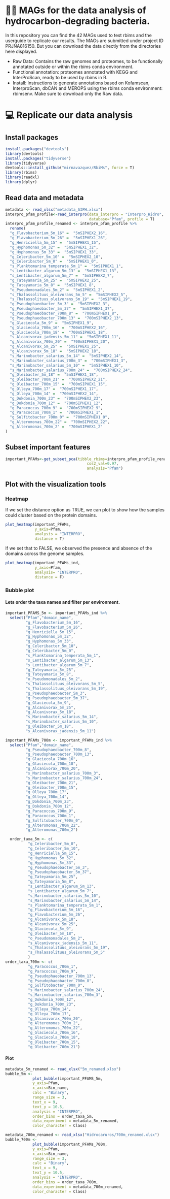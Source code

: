 # :technologist: MAGs for the data analysis of hydrocarbon‑degrading bacteria. 

In this repository you can find the 42 MAGs used to test rbims and the userguide to replicate our results. The MAGs are submitted under project ID PRJNA816150. 
But you can download the data directly from the directories here displayed. 

- Raw Data: Contains the raw genomes and proteomes, to be functionally annotated outside or within the rbims conda environment.
- Functional annotation: proteomes annotated with KEGG and InterProScan, ready to be used by rbims in R.
- Install: Instructions to generate annotations based on Kofamscan, InterproScan, dbCAN and MEROPS using the rbims conda environment: rbimsenv. Make sure to download only the Raw data.


# :computer: Replicate our data analysis 
## Install packages
```r
install.packages("devtools")
library(devtools)
install.packages("tidyverse")
library(tidyverse)
devtools::install_github("mirnavazquez/RbiMs", force = T)
library(rbims)
library(readxl)
library(dplyr)
```
## Read data and metadata
```r
metadata <- read_xlsx("metadata_SIPH.xlsx")
interpro_pfam_profile<-read_interpro(data_interpro = "Interpro_Hidro", 
                                     database="Pfam", profile = T)
interpro_pfam_profile_renamed <- interpro_pfam_profile %>%
  rename(
  "g_Flavobacterium_5m_16" =  "5mSIPHEX2_16",
  "g_Flavobacterium_5m_26" =  "5mSIPHEX1_26",
  "g_Henriciella_5m_15" =  "5mSIPHEX1_15",
  "g_Hyphomonas_5m_32" =  "5mSIPHEX1_32",
  "g_Hyphomonas_5m_33" =  "5mSIPHEX1_33",
  "g_Celeribacter_5m_10" =  "5mSIPHEX2_10",
  "g_Celeribacter_5m_0" =  "5mSIPHEX1_0",
  "s_Planktomarina_temperata_5m_1" =  "5mSIPHEX1_1",
  "s_Lentibacter_algarum_5m_13" =  "5mSIPHEX1_13",
  "s_Lentibacter_algarum_5m_7" =  "5mSIPHEX2_7",
  "g_Tateyamaria_5m_25" =  "5mSIPHEX2_25",
  "g_Tateyamaria_5m_8" =  "5mSIPHEX1_8",
  "o_Pseudomonadales_5m_2" =  "5mSIPHEX1_2",
  "s_Thalassolituus_oleivorans_5m_5" =  "5mSIPHEX2_5",
  "s_Thalassolituus_oleivorans_5m_19" =  "5mSIPHEX1_19",
  "g_Pseudophaeobacter_5m_3" =  "5mSIPHEX2_3",
  "g_Pseudophaeobacter_5m_37" =  "5mSIPHEX1_37",
  "g_Pseudophaeobacter_700m_8" =  "700mSIPHEX1_8",
  "g_Pseudophaeobacter_700m_13" =  "700mSIPHEX2_13",
  "g_Glaciecola_5m_9" =  "5mSIPHEX1_9",
  "g_Glaciecola_700m_16" =  "700mSIPHEX2_16",
  "g_Glaciecola_700m_18" =  "700mSIPHEX1_18",
  "s_Alcanivorax_jadensis_5m_11" =  "5mSIPHEX1_11",
  "g_Alcanivorax_700m_20" =  "700mSIPHEX1_20",
  "g_Alcanivorax_5m_25" =  "5mSIPHEX1_25",
  "g_Alcanivorax_5m_18" =  "5mSIPHEX2_18",
  "s_Marinobacter_salarius_5m_14" =  "5mSIPHEX2_14",
  "s_Marinobacter_salarius_700m_3" =  "700mSIPHEX1_3",
  "s_Marinobacter_salarius_5m_10" =  "5mSIPHEX1_10",
  "s_Marinobacter_salarius_700m_24" =  "700mSIPHEX2_24",
  "g_Oleibacter_5m_18" =  "5mSIPHEX1_18",
  "g_Oleibacter_700m_21" =  "700mSIPHEX2_21",
  "g_Oleibacter_700m_15" =  "700mSIPHEX1_15",
  "g_Olleya_700m_17" =  "700mSIPHEX1_17",
  "g_Olleya_700m_14" =  "700mSIPHEX2_14",
  "g_Dokdonia_700m_23" =  "700mSIPHEX2_23",
  "g_Dokdonia_700m_12" =  "700mSIPHEX1_12",
  "g_Paracoccus_700m_9" =  "700mSIPHEX2_9",
  "g_Paracoccus_700m_1" =  "700mSIPHEX1_1",
  "g_Sulfitobacter_700m_0" =  "700mSIPHEX1_0",
  "g_Alteromonas_700m_22" =  "700mSIPHEX2_22",
  "g_Alteromonas_700m_2" =  "700mSIPHEX1_2"
)
```
## Subset important features
```r
important_PFAMs<-get_subset_pca(tibble_rbims=interpro_pfam_profile_renamed, 
                                    cos2_val=0.97,
                                    analysis="Pfam")
```
## Plot with the visualization tools
### Heatmap
If we set the distance option as TRUE, we can plot to show how the samples could cluster based on the protein domains.

```r
plot_heatmap(important_PFAMs, 
             y_axis=Pfam, 
             analysis = "INTERPRO", 
             distance = T)
```
If we set that to FALSE, we observed the presence and absence of the domains across the genome samples.

```r
plot_heatmap(important_PFAMs_ind, 
             y_axis=Pfam, 
             analysis= "INTERPRO", 
             distance = F)
```
### Bubble plot
#### Lets order the taxa names and filter per environment. 
```r
important_PFAMS_5m <- important_PFAMs_ind %>%
  select("Pfam","domain_name",
         "g_Flavobacterium_5m_16",
         "g_Flavobacterium_5m_26",
         "g_Henriciella_5m_15",
         "g_Hyphomonas_5m_32",
         "g_Hyphomonas_5m_33",
         "g_Celeribacter_5m_10",
         "g_Celeribacter_5m_0",
         "s_Planktomarina_temperata_5m_1",
         "s_Lentibacter_algarum_5m_13",
         "s_Lentibacter_algarum_5m_7",
         "g_Tateyamaria_5m_25",
         "g_Tateyamaria_5m_8",
         "o_Pseudomonadales_5m_2",
         "s_Thalassolituus_oleivorans_5m_5",
         "s_Thalassolituus_oleivorans_5m_19",
         "g_Pseudophaeobacter_5m_3",
         "g_Pseudophaeobacter_5m_37",
         "g_Glaciecola_5m_9",
         "g_Alcanivorax_5m_25",
         "g_Alcanivorax_5m_18",
         "s_Marinobacter_salarius_5m_14",
         "s_Marinobacter_salarius_5m_10",
         "g_Oleibacter_5m_18",
         "s_Alcanivorax_jadensis_5m_11")

important_PFAMs_700m <- important_PFAMs_ind %>%
  select("Pfam","domain_name", 
         "g_Pseudophaeobacter_700m_8",
         "g_Pseudophaeobacter_700m_13",
         "g_Glaciecola_700m_16",
         "g_Glaciecola_700m_18",
         "g_Alcanivorax_700m_20",
         "s_Marinobacter_salarius_700m_3",
         "s_Marinobacter_salarius_700m_24",
         "g_Oleibacter_700m_21",
         "g_Oleibacter_700m_15",
         "g_Olleya_700m_17",
         "g_Olleya_700m_14",
         "g_Dokdonia_700m_23",
         "g_Dokdonia_700m_12",
         "g_Paracoccus_700m_9",
         "g_Paracoccus_700m_1",
         "g_Sulfitobacter_700m_0",
         "g_Alteromonas_700m_22",
         "g_Alteromonas_700m_2")

  order_taxa_5m <- c(
          "g_Celeribacter_5m_0",
          "g_Celeribacter_5m_10",
          "g_Henriciella_5m_15",
          "g_Hyphomonas_5m_32",
          "g_Hyphomonas_5m_33",
          "g_Pseudophaeobacter_5m_3",
          "g_Pseudophaeobacter_5m_37",
          "g_Tateyamaria_5m_25",
          "g_Tateyamaria_5m_8",
          "s_Lentibacter_algarum_5m_13",
          "s_Lentibacter_algarum_5m_7",
          "s_Marinobacter_salarius_5m_10",
          "s_Marinobacter_salarius_5m_14",
          "s_Planktomarina_temperata_5m_1",
          "g_Flavobacterium_5m_16",
          "g_Flavobacterium_5m_26",
          "g_Alcanivorax_5m_18",
          "g_Alcanivorax_5m_25",
          "g_Glaciecola_5m_9",
          "g_Oleibacter_5m_18",
          "o_Pseudomonadales_5m_2",
          "s_Alcanivorax_jadensis_5m_11",
          "s_Thalassolituus_oleivorans_5m_19",
          "s_Thalassolituus_oleivorans_5m_5"
          )
order_taxa_700m <- c(  
          "g_Paracoccus_700m_1",
          "g_Paracoccus_700m_9",
          "g_Pseudophaeobacter_700m_13",
          "g_Pseudophaeobacter_700m_8",
          "g_Sulfitobacter_700m_0",
          "s_Marinobacter_salarius_700m_24",
          "s_Marinobacter_salarius_700m_3",
          "g_Dokdonia_700m_12",
          "g_Dokdonia_700m_23",
          "g_Olleya_700m_14",
          "g_Olleya_700m_17",
          "g_Alcanivorax_700m_20",
          "g_Alteromonas_700m_2",
          "g_Alteromonas_700m_22",
          "g_Glaciecola_700m_16",
          "g_Glaciecola_700m_18",
          "g_Oleibacter_700m_15",
          "g_Oleibacter_700m_21")
```
#### Plot

```r
metadata_5m_renamed <- read_xlsx("5m_renamed.xlsx")
bubble_5m <- 
            plot_bubble(important_PFAMS_5m, 
            y_axis=Pfam, 
            x_axis=Bin_name, 
            calc = "Binary",
            range_size = 3, 
            text_x = 9,
            text_y = 10.5,
            analysis = "INTERPRO", 
            order_bins = order_taxa_5m,
            data_experiment = metadata_5m_renamed,
            color_character = Class)

metadata_700m_renamed <- read_xlsx("Hidrocaruros/700m_renamed.xlsx")
bubble_700m <- 
            plot_bubble(important_PFAMs_700m, 
            y_axis=Pfam, 
            x_axis=Bin_name, 
            range_size = 3,
            calc = "Binary",
            text_x = 9,
            text_y = 10.5,
            analysis = "INTERPRO", 
            order_bins = order_taxa_700m,
            data_experiment = metadata_700m_renamed,
            color_character = Class) 
```

